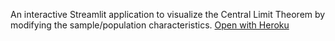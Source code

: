 An interactive Streamlit application to visualize the Central Limit Theorem by modifying the sample/population characteristics.
<a href="https://clt-streamlit-heroku.herokuapp.com/">Open with Heroku</a>
